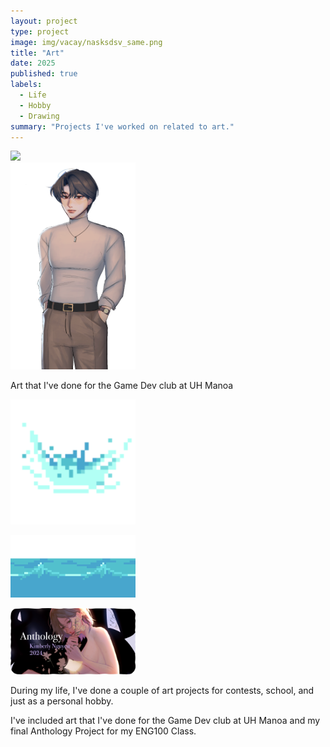 ```yaml
---
layout: project
type: project
image: img/vacay/nasksdsv_same.png
title: "Art"
date: 2025
published: true
labels:
  - Life
  - Hobby
  - Drawing
summary: "Projects I've worked on related to art."
---
```



<div class="text-center p-4 d-flex flex-wrap gap-4">
  <div class="text-center">
    <img width="200px" class="rounded" src="../img/vacay/24ink d24.png">
  </div>

  <div class="text-center">
    <img width="200px" class="rounded" src="../img/vacay/neutral.png">
    <p>Art that I've done for the Game Dev club at UH Manoa</p>
  </div>

  <div class="text-center">
    <img width="200px" class="rounded" src="../img/vacay/water splash.gif">
    <p></p>
  </div>

  <div class="text-center">
    <img width="200px" class="rounded" src="../img/vacay/water.gif">
    <p></p>
  </div>

  <div class="text-center">
    <img width="200px" class="rounded" src="../img/vacay/dwdascsdcasn_s.png">
    <p></p>
  </div>
</div>

During my life, I've done a couple of art projects for contests, school, and just as a personal hobby.

I've included art that I've done for the Game Dev club at UH Manoa and my final Anthology Project for my ENG100 Class.


